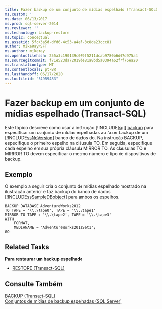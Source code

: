 ```yaml
---
title: Fazer backup de um conjunto de mídias espelhado (Transact-SQL)   Microsoft Docs
ms.custom: ''
ms.date: 06/13/2017
ms.prod: sql-server-2014
ms.reviewer: ''
ms.technology: backup-restore
ms.topic: conceptual
ms.assetid: 5fc43a5d-dfd6-4c53-a4ef-3c8da23ccc81
author: MikeRayMSFT
ms.author: mikeray
ms.openlocfilehash: 255a3c190139c029f5211dcab9780b6d07d975a4
ms.sourcegitcommit: f71e523da72019de81a8bd5a0394a62f7f76ea20
ms.translationtype: MT
ms.contentlocale: pt-BR
ms.lasthandoff: 06/17/2020
ms.locfileid: "84959483"
---
```

# <a name="back-up-to-a-mirrored-media-set-transact-sql"></a>Fazer backup em um conjunto de mídias espelhado (Transact-SQL)
  Este tópico descreve como usar a instrução [!INCLUDE[tsql](../../includes/tsql-md.md)] [backup](/sql/t-sql/statements/backup-transact-sql) para especificar um conjunto de mídias espelhadas ao fazer backup de um [!INCLUDE[ssNoVersion](../../includes/ssnoversion-md.md)] banco de dados do. Na instrução BACKUP, especifique o primeiro espelho na cláusula TO. Em seguida, especifique cada espelho em sua própria cláusula MIRROR TO. As cláusulas TO e MIRROR TO devem especificar o mesmo número e tipo de dispositivos de backup.  
  
## <a name="example"></a>Exemplo  
 O exemplo a seguir cria o conjunto de mídias espelhado mostrado na ilustração anterior e faz backup do banco de dados [!INCLUDE[ssSampleDBobject](../../includes/sssampledbobject-md.md)] para ambos os espelhos.  
  
```  
BACKUP DATABASE AdventureWorks2012  
TO TAPE = '\\.\tape0', TAPE = '\\.\tape1'  
MIRROR TO TAPE = '\\.\tape2', TAPE = '\\.\tape3'  
WITH  
    FORMAT,  
    MEDIANAME = 'AdventureWorks2012Set1';  
GO  
```  
  
## <a name="related-tasks"></a>Related Tasks  
 **Para restaurar um backup espelhado**  
  
-   [RESTORE &#40;Transact-SQL&#41;](/sql/t-sql/statements/restore-statements-transact-sql)  
  
## <a name="see-also"></a>Consulte Também  
 [BACKUP &#40;Transact-SQL&#41;](/sql/t-sql/statements/backup-transact-sql)   
 [Conjuntos de mídias de backup espelhadas &#40;SQL Server&#41;](mirrored-backup-media-sets-sql-server.md)  
  
  
